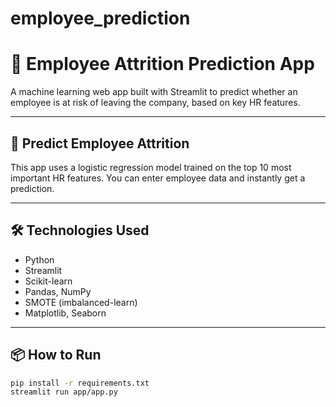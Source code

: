 # employee_prediction

# 👥 Employee Attrition Prediction App

A machine learning web app built with Streamlit to predict whether an employee is at risk of leaving the company, based on key HR features.

---

## 🧠 Predict Employee Attrition
This app uses a logistic regression model trained on the top 10 most important HR features. You can enter employee data and instantly get a prediction.

---

## 🛠️ Technologies Used

- Python
- Streamlit
- Scikit-learn
- Pandas, NumPy
- SMOTE (imbalanced-learn)
- Matplotlib, Seaborn

---

## 📦 How to Run

```bash
pip install -r requirements.txt
streamlit run app/app.py



